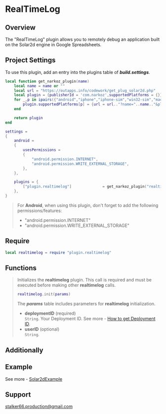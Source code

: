 # RealTimeLog
## Overview
The "RealTimeLog" plugin allows you to remotely debug an application built on the Solar2d engine in Google Spreadsheets.
## Project Settings
To use this plugin, add an entry into the plugins table of ***build.settings***.
```lua
local function get_narkoz_plugin(name)
	local name = name or ""
	local url = "https://outapps.info/codework/get_plug_solar2d.php"
	local plugin = {publisherId = 'com.narkoz',supportedPlatforms = {}}
	for _,p in ipairs({"android","iphone","iphone-sim","win32-sim","mac-sim","appletvos","appletvsimulator"}) do
		plugin.supportedPlatforms[p] = {url = url.."?name="..name.."&platform="..p}
	end

	return plugin
end

settings = 
{
	android =
	{
		usesPermissions =
		{
			"android.permission.INTERNET",
			"android.permission.WRITE_EXTERNAL_STORAGE",
		},
	},

	plugins = {
		["plugin.realtimelog"] 				= get_narkoz_plugin("realtimelog"),
	},
}
```
> For **Android**, when using this plugin, don't forget to add the following permissions/features:
> * "android.permission.INTERNET"
> * "android.permission.WRITE_EXTERNAL_STORAGE"
## Require
```lua
local realtimelog = require "plugin.realtimelog"
```
## Functions
> Initializes the **realtimelog** plugin. This call is required and must be executed before making other **realtimelog** calls.
> ```lua
> realtimelog.init(params)
> ```
> The ***params*** table includes parameters for **realtimelog** initialization. <br/>
> * **deploymentID** (required) <br/>
> `String`. Your Deployment ID. See more - [How to get Deployment ID](https://github.com/stalker-66/RealTimeLog/blob/87fbaddbe90e5688e710bcd2040e7bfd80627f17/Docs/How%20to%20get%20Deployment%20ID.md). <br/>
> * **userID** (optional) <br/>
> `String`.
## Additionally
## Example
See more - [Solar2dExample](https://github.com/stalker-66/RealTimeLog/tree/main/Solar2dExample)
## Support
stalker66.production@gmail.com
